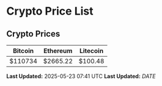 # Crypto Price List

## Crypto Prices
| Bitcoin | Ethereum | Litecoin |
| ------- | -------- | -------- |
| $110734 | $2665.22 | $100.48 |
**Last Updated:** 2025-05-23 07:41 UTC
**Last Updated:** $DATE$
